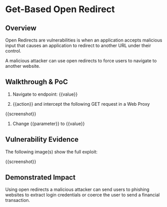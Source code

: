 # Get-Based Open Redirect

## Overview
<!--
**Please replace text in each section below**

GET Based Open Redirect Report

Resources:
- <https://owasp.org/www-project-web-security-testing-guide/v41/4-Web_Application_Security_Testing/11-Client_Side_Testing/04-Testing_for_Client_Side_URL_Redirect>
- <https://cwe.mitre.org/data/definitions/601.html>

-->

Open Redirects are vulnerabilities is when an application accepts malicious input that causes an application to redirect to another URL under their control.

A malicious attacker can use open redirects to force users to navigate to another website.

## Walkthrough & PoC
<!--
Provide a step-by-step walkthrough on how to execute a successful redirect via the vulnerable Http parameter.
Adding a dot-pointed walkthrough with relevant screenshots will speed triage time and result in faster rewards!

Example:

1. Browse to http://<inscopeDomain>.org/

2. At the top of the site click on 'Compensation' and select 'Employers' from the drop down menu.

3. Tick any 3 boxes and click the 'Boom' button. You should see a request similar to:
http://<inscopeDomain>.org/compensation/emp/query.php?url=http%3A%2F%2F%3CexampleSite%3E.com%2F91383

4. Copy this and modify the URI so the URL is
http://<inscopeDomain>.org/compensation/emp/query.php?url=https://bugcrowd.com/

5. Submit this in a new browser window and you should be redirected to the bugcrowd website.
-->

1. Navigate to endpoint: {{value}}

1. {{action}} and intercept the following GET request in a Web Proxy

{{screenshot}}

1. Change {{parameter}} to {{value}}

## Vulnerability Evidence
<!--
Your submission MUST include evidence of the vulnerability and not be theoretical in nature.

For a GET open redirect vulnerability, please provide instructions on how to navigate the target to the vulnerable request and execute the redirect. Evidence can be screenshots or the raw method-path-protocol from an Http request and the subsequent 200 response.

Posting the entire Http request and response is not required.
-->

The following image(s) show the full exploit:

{{screenshot}}

## Demonstrated Impact
<!--
Do NOT redirect to an unapproved third party website. Successfully redirecting to https://bugcrowd.com/ is sufficient.
-->

Using open redirects a malicious attacker can send users to phishing websites to extract login credentials or coerce the user to send a financial transaction.